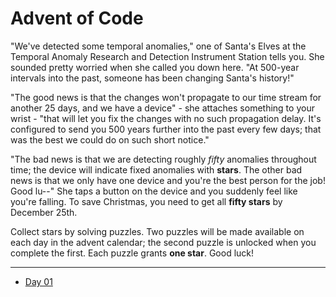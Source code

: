 # Advent of Code

"We've detected some temporal anomalies," one of Santa's Elves at the Temporal Anomaly Research and Detection Instrument Station tells you. She sounded pretty worried when she called you down here. "At 500-year intervals into the past, someone has been changing Santa's history!"

"The good news is that the changes won't propagate to our time stream for another 25 days, and we have a device" - she attaches something to your wrist - "that will let you fix the changes with no such propagation delay. It's configured to send you 500 years further into the past every few days; that was the best we could do on such short notice."

"The bad news is that we are detecting roughly _fifty_ anomalies throughout time; the device will indicate fixed anomalies with __stars__. The other bad news is that we only have one device and you're the best person for the job! Good lu--" She taps a button on the device and you suddenly feel like you're falling. To save Christmas, you need to get all __fifty stars__ by December 25th.

Collect stars by solving puzzles. Two puzzles will be made available on each day in the advent calendar; the second puzzle is unlocked when you complete the first. Each puzzle grants __one star__. Good luck!

***

- [Day 01](day%2001)